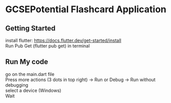# GCSEPotential Flashcard Application



## Getting Started

install flutter:  https://docs.flutter.dev/get-started/install  
Run Pub Get (flutter pub get) in terminal

## Run My code

go on the main.dart file  
Press more actions (3 dots in top right) -> Run or Debug -> Run without debugging  
select a device (Windows)  
Wait


